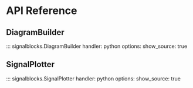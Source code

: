 # API Reference

## DiagramBuilder

::: signalblocks.DiagramBuilder
    handler: python
    options:
      show_source: true

## SignalPlotter

::: signalblocks.SignalPlotter
    handler: python
    options:
      show_source: true